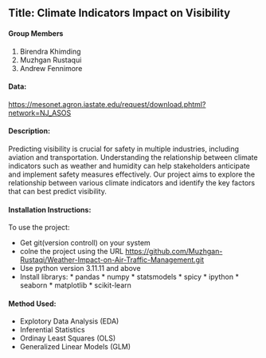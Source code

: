 ## Title: Climate Indicators Impact on Visibility
#### Group Members
1. Birendra Khimding
2. Muzhgan Rustaqui
3. Andrew Fennimore

#### Data:
https://mesonet.agron.iastate.edu/request/download.phtml?network=NJ_ASOS


#### Description: 
Predicting visibility is crucial for 
safety in multiple industries, including aviation and 
transportation. Understanding the relationship between 
climate indicators such as weather and humidity can 
help stakeholders anticipate and implement safety 
measures effectively. Our project aims to explore the 
relationship between various climate indicators and 
identify the key factors that can best predict visibility.


#### Installation Instructions: 
To use the project:
* Get git(version controll) on your system
* colne the project using the URL https://github.com/Muzhgan-Rustaqi/Weather-Impact-on-Air-Traffic-Management.git
* Use python version 3.11.11 and above
* Install librarys:
        * pandas
        * numpy
        * statsmodels
        * spicy
        * ipython
        * seaborn
        * matplotlib
        * scikit-learn


#### Method Used:
* Explotory Data Analysis (EDA)
* Inferential Statistics
* Ordinay Least Squares (OLS)
* Generalized Linear Models (GLM)





